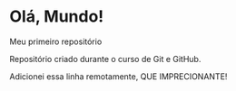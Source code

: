 # Olá, Mundo!
 Meu primeiro repositório

Repositório criado durante o curso de Git e GitHub.

Adicionei essa linha remotamente, QUE IMPRECIONANTE!
